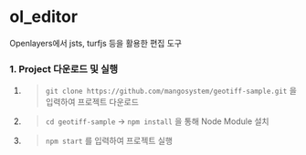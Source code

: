 # ol_editor
Openlayers에서 jsts, turfjs 등을 활용한 편집 도구


### 1. Project 다운로드 및 실행

1.  > `git clone https://github.com/mangosystem/geotiff-sample.git` 을 입력하여 프로젝트 다운로드
2.  > `cd geotiff-sample` → `npm install` 을 통해 Node Module 설치
3.  > `npm start` 를 입력하여 프로젝트 실행
